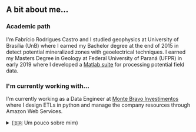 ## A bit about me...
### Academic path
I'm Fabrício Rodrigues Castro and I studied geophysics at University of Brasília (UnB) where I earned my Bachelor degree at the end of 2015 in detect potential mineralized zones with geoelectrical techniques. I earned my Masters Degree in Geology at Federal University of Paraná (UFPR) in early 2019 where I developed a [Matlab suite](https://github.com/fcastro25/GravMagSuite) for processing potential field data.

### I'm currently working with...
I'm currently working as a Data Engineer at [Monte Bravo Investimentos](https://www.montebravo.com.br/) where I design ETLs in python and manage the company resources through Amazon Web Services.

<details>
<summary> (🇧🇷 Um pouco sobre mim) </summary>
  
  - História Acadêmica
  
    Me chamo Fabrício Rodrigues Castro e estudei Geofísica na Universidade de Brasília (UnB) onde me graduei no fim de 2015 com trabalho de conclusão de curso na detecção de zonas potencialmente mineralizadas por meio de técnicas geoelétricas. Consegui meu título de mestre pela Universidade Federal do Paraná (UFPR) no ínício de 2019 em Geologia onde desenvolvi uma Suite em Matlab para o processamento de dados de campos potenciais.
  
  - Onde estou trabalhando no momento...
  
    Atualmente estou trabalhando na Monte Bravo como Engenheiro de Dados onde desenvolvo scripts em python para fazer extração de dados web (ETLs/data scraping) e administro os resursos da empresa através da AWS.


## My current skill set
<div style="display: block">
  <div style="display: inline-block">
    <img align="center" alt="FLUTTER" height="80" width="80" src="https://github.com/fcastro25/fcastro25/blob/main/skillset_badges/Group%20235.png" title="Flutter framework">
    <img align="center" alt="PL-Dart" height="60" width="60" src="https://github.com/fcastro25/fcastro25/blob/main/skillset_badges/Group%20234.png" title="Dart">
    <img align="center" alt="ANDROID" height="60" width="60" src="https://github.com/fcastro25/fcastro25/blob/main/skillset_badges/Group%20241.png" title="Android development">
    <img align="center" alt="IOS" height="60" width="60" src="https://github.com/fcastro25/fcastro25/blob/main/skillset_badges/Group%20242.png" title="IOS development">
  </div>
  
  <div style="display: inline-block">
    <img align="center" alt="PL-Python" height="80" width="80" src="https://github.com/fcastro25/fcastro25/blob/main/skillset_badges/Group%20236.png" title="Python">
    <img align="center" alt="PANDAS" height="60" width="60" src="https://github.com/fcastro25/fcastro25/blob/main/skillset_badges/Group%20245.png" title="Pandas module">
    <img align="center" alt="BOTO3" height="60" width="60" src="https://github.com/fcastro25/fcastro25/blob/main/skillset_badges/Group%20244.png" title="Boto3 module">
    <img align="center" alt="NUMPY" height="60" width="60" src="https://github.com/fcastro25/fcastro25/blob/main/skillset_badges/Group%20253.png" title="Numpy module">
    <img align="center" alt="PSYCOPG2" height="60" width="60" src="https://github.com/fcastro25/fcastro25/blob/main/skillset_badges/Group%20250.png" title="Psycopg2 module">
    <img align="center" alt="DASH PLOTLY" height="60" width="60" src="https://github.com/fcastro25/fcastro25/blob/main/skillset_badges/Group%20270.png" title="Plotly module">
    <img align="center" alt="TENSORFLOW" height="60" width="60" src="https://github.com/fcastro25/fcastro25/blob/main/skillset_badges/Group%20251.png" title="Tensorflow module">
  </div>
  
  <div style="display: inline-block">
    <img align="center" alt="AWS" height="80" width="80" src="https://github.com/fcastro25/fcastro25/blob/main/skillset_badges/Group%20254.png" title="Amazon Web Services">
    <img align="center" alt="S3" height="60" width="60" src="https://github.com/fcastro25/fcastro25/blob/main/skillset_badges/Group%20263.png" title="S3">
    <img align="center" alt="Lambda" height="60" width="60" src="https://github.com/fcastro25/fcastro25/blob/main/skillset_badges/Group%20266.png" title="Lambda Function">
    <img align="center" alt="Dynamodb" height="60" width="60" src="https://github.com/fcastro25/fcastro25/blob/main/skillset_badges/Group%20265.png" title="DynamoDB">
    <img align="center" alt="Cloudwatch" height="60" width="60" src="https://github.com/fcastro25/fcastro25/blob/main/skillset_badges/Group%20264.png" title="Cloudwatch">
    <img align="center" alt="EC2" height="60" width="60" src="https://github.com/fcastro25/fcastro25/blob/main/skillset_badges/Group%20268.png" title="EC2">
  </div>
</div>
</div>
  
## Social Media and Contact
<div> 
  <a href="https://www.linkedin.com/in/fabriciocastro/" target="_blank"><img src="https://img.shields.io/badge/-LinkedIn-%230077B5?style=for-the-badge&logo=linkedin&logoColor=white" target="_blank"></a> 
  <a href="https://www.youtube.com/channel/UCQMEHsslFDiKlOcvr_6no1w/videos" target="_blank"><img src="https://img.shields.io/badge/YouTube-FF0000?style=for-the-badge&logo=youtube&logoColor=white" target="_blank"></a>
  <a href = "mailto:fcastrogeof@gmail.com"><img src="https://img.shields.io/badge/-Gmail-%23333?style=for-the-badge&logo=gmail&logoColor=white" target="_blank"></a>
 
</div>
